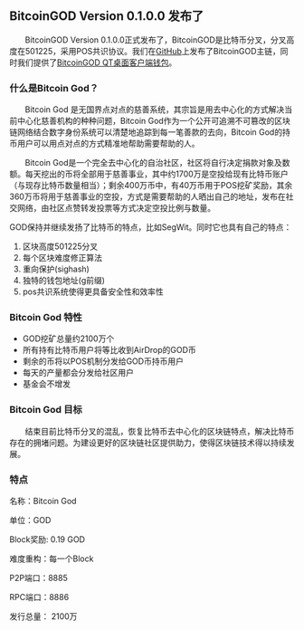 ## BitcoinGOD Version 0.1.0.0 发布了 

&#160; &#160; &#160; &#160;BitcoinGOD Version 0.1.0.0正式发布了，BitcoinGOD是比特币分叉，分叉高度在501225，采用POS共识协议。我们在[GitHub][1]上发布了BitcoinGOD主链，同时我们提供了[BitcoinGOD QT桌面客户端钱包][2]。

### 什么是Bitcoin God？
&#160; &#160; &#160; &#160;Bitcoin God 是无国界点对点的慈善系统，其宗旨是用去中心化的方式解决当前中心化慈善机构的种种问题，Bitcoin God作为一个公开可追溯不可篡改的区块链网络结合数字身份系统可以清楚地追踪到每一笔善款的去向，Bitcoin God的持币用户可以用点对点的方式精准地帮助需要帮助的人。 

&#160; &#160; &#160; &#160;Bitcoin God是一个完全去中心化的自治社区，社区将自行决定捐款对象及数额。每天挖出的币将全部用于慈善事业，其中约1700万是空投给现有比特币账户（与现存比特币数量相当）；剩余400万币中，有40万币用于POS挖矿奖励，其余360万币将用于慈善事业的空投，方式是需要帮助的人晒出自己的地址，发布在社交网络，由社区点赞转发投票等方式决定空投比例与数量。

GOD保持并继续发扬了比特币的特点，比如SegWit。同时它也具有自己的特点：
    

 1. 区块高度501225分叉
 2. 每个区块难度修正算法
 3. 重向保护(sighash)
 4. 独特的钱包地址(g前缀) 
 5. pos共识系统使得更具备安全性和效率性

### Bitcoin God 特性
	

 - GOD挖矿总量约2100万个 	
 - 所有持有比特币用户将等比收到AirDrop的GOD币
 - 剩余的币将以POS机制分发给GOD币持币用户
 - 每天的产量都会分发给社区用户
 - 基金会不增发

### Bitcoin God 目标
&#160; &#160; &#160; &#160;结束目前比特币分叉的混乱，恢复比特币去中心化的区块链特点，解决比特币存在的拥堵问题。为建设更好的区块链社区提供助力，使得区块链技术得以持续发展。

### 特点
名称：Bitcoin God

单位：GOD

Block奖励: 0.19 GOD

难度重构：每一个Block

P2P端口：8885

RPC端口：8886

发行总量： 2100万


  [1]: https://github.com/BitcoinGod/BitcoinGod
  [2]: https://www.bitcoingod.org/#wallet